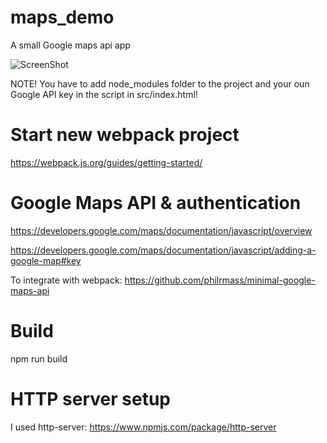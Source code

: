 # maps_demo
A small Google maps api app

<img src="https://github.com/krem13/maps_demo/blob/master/Untitled%20drawing.jpg" alt="ScreenShot" style="max-width:100%;">

NOTE! You have to add node_modules folder to the project and your oun Google API key in the script in src/index.html!

# Start new webpack project
https://webpack.js.org/guides/getting-started/

# Google Maps API & authentication
https://developers.google.com/maps/documentation/javascript/overview 

https://developers.google.com/maps/documentation/javascript/adding-a-google-map#key

To integrate with webpack:
https://github.com/philrmass/minimal-google-maps-api

# Build
npm run build

# HTTP server setup
I used http-server:
https://www.npmjs.com/package/http-server

